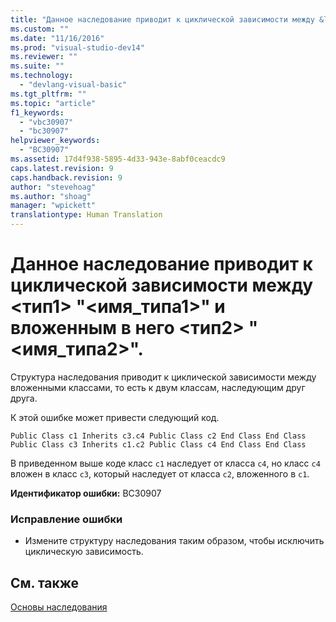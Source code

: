 ```yaml
---
title: "Данное наследование приводит к циклической зависимости между &lt;тип1&gt; &quot;&lt;имя_типа1&gt;&quot; и вложенным в него &lt;тип2&gt; &quot;&lt;имя_типа2&gt;&quot;. | Microsoft Docs"
ms.custom: ""
ms.date: "11/16/2016"
ms.prod: "visual-studio-dev14"
ms.reviewer: ""
ms.suite: ""
ms.technology: 
  - "devlang-visual-basic"
ms.tgt_pltfrm: ""
ms.topic: "article"
f1_keywords: 
  - "vbc30907"
  - "bc30907"
helpviewer_keywords: 
  - "BC30907"
ms.assetid: 17d4f938-5895-4d33-943e-8abf0ceacdc9
caps.latest.revision: 9
caps.handback.revision: 9
author: "stevehoag"
ms.author: "shoag"
manager: "wpickett"
translationtype: Human Translation
---
```

# Данное наследование приводит к циклической зависимости между &lt;тип1&gt; &quot;&lt;имя_типа1&gt;&quot; и вложенным в него &lt;тип2&gt; &quot;&lt;имя_типа2&gt;&quot;.
Структура наследования приводит к циклической зависимости между вложенными классами, то есть к двум классам, наследующим друг друга.  
  
 К этой ошибке может привести следующий код.  
  
```  
Public Class c1 Inherits c3.c4 Public Class c2 End Class End Class Public Class c3 Inherits c1.c2 Public Class c4 End Class End Class  
```  
  
 В приведенном выше коде класс `c1` наследует от класса `c4`, но класс `c4` вложен в класс `c3`, который наследует от класса `c2`, вложенного в `c1`.  
  
 **Идентификатор ошибки:** BC30907  
  
### Исправление ошибки  
  
-   Измените структуру наследования таким образом, чтобы исключить циклическую зависимость.  
  
## См. также  
 [Основы наследования](../../visual-basic/programming-guide/language-features/objects-and-classes/inheritance-basics.md)
